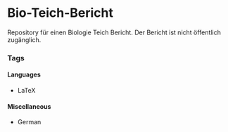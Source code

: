 # Bio-Teich-Bericht

Repository für einen Biologie Teich Bericht. Der Bericht ist nicht öffentlich zugänglich.

### Tags

#### Languages
- LaTeX

#### Miscellaneous
- German
